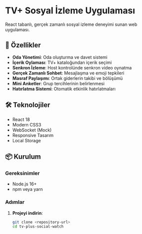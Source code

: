 # TV+ Sosyal İzleme Uygulaması

React tabanlı, gerçek zamanlı sosyal izleme deneyimi sunan web uygulaması.

## 🚀 Özellikler

- **Oda Yönetimi**: Oda oluşturma ve davet sistemi
- **İçerik Oylaması**: TV+ kataloğundan içerik seçimi
- **Senkron İzleme**: Host kontrolünde senkron video oynatma
- **Gerçek Zamanlı Sohbet**: Mesajlaşma ve emoji tepkileri
- **Masraf Paylaşımı**: Ortak giderlerin takibi ve bölüşümü
- **Mini Anketler**: Grup tercihlerinin belirlenmesi
- **Hatırlatma Sistemi**: Otomatik etkinlik hatırlatmaları

## 🛠️ Teknolojiler

- React 18
- Modern CSS3
- WebSocket (Mock)
- Responsive Tasarım
- Local Storage

## 📦 Kurulum

### Gereksinimler
- Node.js 16+
- npm veya yarn

### Adımlar

1. **Projeyi indirin**:
   ```bash
   git clone <repository-url>
   cd tv-plus-social-watch